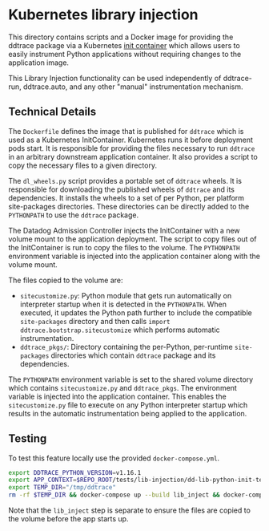 # Kubernetes library injection

This directory contains scripts and a Docker image for providing the ddtrace
package via a Kubernetes [init
container](https://kubernetes.io/docs/concepts/workloads/pods/init-containers/)
which allows users to easily instrument Python applications without requiring
changes to the application image.

This Library Injection functionality can be used independently of ddtrace-run, ddtrace.auto,
and any other "manual" instrumentation mechanism.

## Technical Details

The `Dockerfile` defines the image that is published for `ddtrace` which is used
as a Kubernetes InitContainer. Kubernetes runs it before deployment pods start.
It is responsible for providing the files necessary to run `ddtrace` in an
arbitrary downstream application container. It also provides a script to copy
the necessary files to a given directory.

The `dl_wheels.py` script provides a portable set of `ddtrace` wheels. It is
responsible for downloading the published wheels of `ddtrace` and its
dependencies. It installs the wheels to a set of per Python, per platform site-packages
directories. These directories can be directly added to the `PYTHONPATH` to use the
`ddtrace` package.

The Datadog Admission Controller injects the InitContainer with a new volume
mount to the application deployment. The script to copy files out of the
InitContainer is run to copy the files to the volume. The `PYTHONPATH`
environment variable is injected into the application container along with the
volume mount.

The files copied to the volume are:

- `sitecustomize.py`: Python module that gets run automatically on interpreter startup when it is detected in the `PYTHONPATH`. When executed, it updates the Python path further to include the compatible `site-packages` directory and then calls `import ddtrace.bootstrap.sitecustomize` which performs automatic instrumentation.
- `ddtrace_pkgs/`: Directory containing the per-Python, per-runtime `site-packages` directories which contain `ddtrace` package and its dependencies.


The `PYTHONPATH` environment variable is set to the shared volume directory
which contains `sitecustomize.py` and `ddtrace_pkgs`. The environment variable
is injected into the application container. This enables the
`sitecustomize.py` file to execute on any Python interpreter startup which
results in the automatic instrumentation being applied to the application.


## Testing

To test this feature locally use the provided `docker-compose.yml`.

```bash
export DDTRACE_PYTHON_VERSION=v1.16.1
export APP_CONTEXT=$REPO_ROOT/tests/lib-injection/dd-lib-python-init-test-django
export TEMP_DIR="/tmp/ddtrace"
rm -rf $TEMP_DIR && docker-compose up --build lib_inject && docker-compose up --build
```

Note that the `lib_inject` step is separate to ensure the files are copied to the volume before the app starts up.
